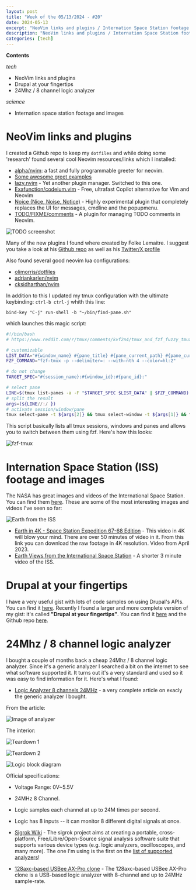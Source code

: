 ```yaml
---
layout: post
title: "Week of the 05/13/2024 - #20"
date: 2024-05-13
excerpt: "NeoVim links and plugins / Internation Space Station footage and images / Drupal at your fingertips / 24Mhz - 8 channel logic analyzer"
description: "NeoVim links and plugins / Internation Space Station footage and images / Drupal at your fingertips / 24Mhz - 8 channel logic analyzer"
categories: [tech]
---
```


**Contents**

*tech*

- NeoVim links and plugins
- Drupal at your fingertips
- 24Mhz / 8 channel logic analyzer

*science*

- Internation space station footage and images

# NeoVim links and plugins

I created a Github repo to keep my `dotfiles` and while doing some 'research' found several cool Neovim resources/links which I installed:

- [alpha/nvim](https://github.com/goolord/alpha-nvim/): a fast and fully programmable greeter for neovim.
- [Some awesome greet examples](https://github.com/goolord/alpha-nvim/discussions/16)
- [lazy.nvim](https://github.com/folke/lazy.nvim) - Yet another plugin manager. Switched to this one.
- [Exafunction/codeium.vim](https://github.com/Exafunction/codeium.vim) - Free, ultrafast Copilot alternative for Vim and Neovim
- [Noice (Nice, Noise, Notice)](https://github.com/folke/noice.nvim) -  Highly experimental plugin that completely replaces the UI for messages, cmdline and the popupmenu.
- [TODO/FIXME/comments](https://github.com/folke/todo-comments.nvim) - A plugin for managing TODO comments in Neovim.

![TODO screenshot](/assets/imgs/2024-05-13/nvim-todo-plugin.png)

Many of the new plugins I found where created by Folke Lemaitre. I suggest you take a look at his [Github repo](https://github.com/folke?tab=repositories) as well as his [Twitter/X profile](https://twitter.com/folke)


Also found several good neovim lua configurations:

- [olimorris/dotfiles](https://github.com/olimorris/dotfiles)
- [adriankarlen/nvim](https://github.com/adriankarlen/nvim/)
- [cksidharthan/nvim](https://github.com/cksidharthan/nvim)

In addition to this I updated my tmux configuration with the ultimate keybinding: `ctrl-b ctrl-j` whith this line:

```
bind-key "C-j" run-shell -b "~/bin/find-pane.sh"
```

which launches this magic script:


```bash
#!/bin/bash
# https://www.reddit.com/r/tmux/comments/kvf2n4/tmux_and_fzf_fuzzy_tmux_sessionwindowpane_switcher/

# customizable
LIST_DATA="#{window_name} #{pane_title} #{pane_current_path} #{pane_current_command}"
FZF_COMMAND="fzf-tmux -p --delimiter=: --with-nth 4 --color=hl:2"

# do not change
TARGET_SPEC="#{session_name}:#{window_id}:#{pane_id}:"

# select pane
LINE=$(tmux list-panes -a -F "$TARGET_SPEC $LIST_DATA" | $FZF_COMMAND) || exit 0
# split the result
args=(${LINE//:/ })
# activate session/window/pane
tmux select-pane -t ${args[2]} && tmux select-window -t ${args[1]} && tmux switch-client -t ${args[0]}
```

This script basically lists all tmux sessions, windows and panes and allows you to switch between them using fzf. Here's how this looks:

![fzf-tmux](/assets/imgs/2024-05-13/tmux-fzf.png)

# Internation Space Station (ISS) footage and images

The NASA has great images and videos of the International Space Station. You can find them [here](https://www.nasa.gov/mission_pages/station/). These are some of the most interesting images and videos I've seen so far:

![Earth from the ISS](/assets/imgs/2024-05-13/iss-01.jpg)
- [Earth in 4K - Space Station Expedition 67-68 Edition](https://images.nasa.gov/details/jsc2023m000111_Earth_in_4K_Space_Station_Expedition_67_68_Edition) - This video in 4K will blow your mind. There are over 50 minutes of video in it. From this link you can download the raw footage in 4K resolution. Video from April 2023.
- [Earth Views from the International Space Station](https://images.nasa.gov/details/Earth%20Views%20from%20the%20International%20Space%20Station) - A shorter 3 minute video of the ISS.

# Drupal at your fingertips

I have a very useful gist with lots of code samples on using Drupal's APIs. You can find it [here](https://gist.github.com/cesarmiquel/48404d99c8f7d9f274705b7a601c5554). Recently I found a larger and more complete version of my gist: it's called **"Drupal at your fingertips"**. You can find it [here](https://selwynpolit.github.io/d9book/) and the Github repo [here](https://github.com/selwynpolit/d9book).

# 24Mhz / 8 channel logic analyzer

I bought a couple of months back a cheap 24Mhz / 8 channel logic analyzer. Since it's a generic analyzer I searched a bit on the internet to see what software supported it. It turns out it's a very standard and used so it was easy to find information for it. Here's what I found:


- [Logic Analyzer 8 channels 24MHz](https://lygte-info.dk/review/Equipment%20Logic%20Analyzer%208%20channels%2024MHz%20UK.html#:~:text=Logic%20Analyzer%208%20channels%2024MHz) - a very complete article on exacly the generic analyzer I bought.

From the article:

![Image of analyzer](/assets/imgs/2024-05-13/DSC_7433.jpg)

The interior:

![Teardown 1](/assets/imgs/2024-05-13/DSC_7424.jpg)


![Teardown 2](/assets/imgs/2024-05-13/DSC_7425.jpg)


![Logic block diagram](/assets/imgs/2024-05-13/chip.png)

Official specifications:
- Voltage Range: 0V~5.5V
- 24MHz 8 Channel.
- Logic samples each channel at up to 24M times per second.
- Logic has 8 inputs -- it can monitor 8 different digital signals at once.

- [Sigrok Wiki](https://sigrok.org/wiki/Main_Page) - The sigrok project aims at creating a portable, cross-platform, Free/Libre/Open-Source signal analysis software suite that supports various device types (e.g. logic analyzers, oscilloscopes, and many more). The one I'm using is the first on the [list of supported analyzers](https://sigrok.org/wiki/Supported_hardware#Logic_analyzers)!
- [128axc-based USBee AX-Pro clone](https://sigrok.org/wiki/128axc-based_USBee_AX-Pro_clone) - The 128axc-based USBee AX-Pro clone is a USB-based logic analyzer with 8-channel and up to 24MHz sample-rate.
